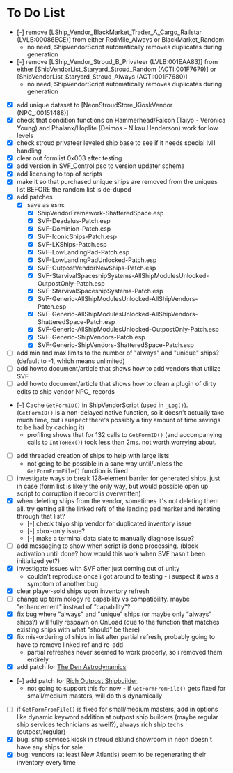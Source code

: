 # To Do List

- [-] remove [LShip_Vendor_BlackMarket_Trader_A_Cargo_Railstar (LVLB:00086ECE)] from either RedMile_Always or BlackMarket_Random
    - no need, ShipVendorScript automatically removes duplicates during generation
- [-] remove [LShip_Vendor_Stroud_B_Privateer (LVLB:001EAA83)] from either [ShipVendorList_Staryard_Stroud_Random (ACTI:001F7679)] or [ShipVendorList_Staryard_Stroud_Always (ACTI:001F7680)]
    - no need, ShipVendorScript automatically removes duplicates during generation
- [X] add unique dataset to [NeonStroudStore_KioskVendor (NPC_:00151488)]
- [X] check that condition functions on Hammerhead/Falcon (Taiyo - Veronica Young) and Phalanx/Hoplite (Deimos - Nikau Henderson) work for low levels
- [X] check stroud privateer leveled ship base to see if it needs special lvl1 handling
- [X] clear out formlist 0x003 after testing
- [X] add version in SVF_Control.psc to version updater schema
- [X] add licensing to top of scripts
- [X] make it so that purchased unique ships are removed from the uniques list BEFORE the random list is de-duped
- [X] add patches
    - [X] save as esm:
        - [X] ShipVendorFramework-ShatteredSpace.esp
        - [X] SVF-Deadalus-Patch.esp
        - [X] SVF-Dominion-Patch.esp
        - [X] SVF-IconicShips-Patch.esp
        - [X] SVF-LKShips-Patch.esp
        - [X] SVF-LowLandingPad-Patch.esp
        - [X] SVF-LowLandingPadUnlocked-Patch.esp
        - [X] SVF-OutpostVendorNewShips-Patch.esp
        - [X] SVF-StarvivalSpaceshipSystems-AllShipModulesUnlocked-OutpostOnly-Patch.esp
        - [X] SVF-StarvivalSpaceshipSystems-Patch.esp
        - [X] SVF-Generic-AllShipModulesUnlocked-AllShipVendors-Patch.esp
        - [X] SVF-Generic-AllShipModulesUnlocked-AllShipVendors-ShatteredSpace-Patch.esp
        - [X] SVF-Generic-AllShipModulesUnlocked-OutpostOnly-Patch.esp
        - [X] SVF-Generic-ShipVendors-Patch.esp
        - [X] SVF-Generic-ShipVendors-ShatteredSpace-Patch.esp
- [ ] add min and max limits to the number of "always" and "unique" ships? (default to -1, which means unlimited)
- [ ] add howto document/article that shows how to add vendors that utilize SVF
- [ ] add howto document/article that shows how to clean a plugin of dirty edits to ship vendor NPC_ records
- [-] Cache `GetFormID()` in ShipVendorScript (used in `_Log()`). (`GetFormID()` is a non-delayed native function, so it doesn't actually take much time, but i suspect there's possibly a tiny amount of time savings to be had by caching it)
    - profiling shows that for 132 calls to `GetFormID()` (and accompanying calls to `IntToHex()`) took less than 2ms. not worth worrying about.
- [ ] add threaded creation of ships to help with large lists
    - not going to be possible in a sane way until/unless the `GetFormFromFile()` function is fixed
- [ ] investigate ways to break 128-element barrier for generated ships, just in case (form list is likely the only way, but would possible open up script to corruption if record is overwritten)
- [X] when deleting ships from the vendor, sometimes it's not deleting them all. try getting all the linked refs of the landing pad marker and iterating through that list?
    - [-] check taiyo ship vendor for duplicated inventory issue
    - [-] xbox-only issue?
    - [-] make a terminal data slate to manually diagnose issue?
- [ ] add messaging to show when script is done processing. (block activation until done? how would this work when SVF hasn't been initialized yet?)
- [X] investigate issues with SVF after just coming out of unity
    - couldn't reproduce once i got around to testing - i suspect it was a symptom of another bug
- [X] clear player-sold ships upon inventory refresh
- [ ] change up terminology re capability vs compatibility. maybe "enhancement" instead of "capability"?
- [X] fix bug where "always" and "unique" ships (or maybe only "always" ships?) will fully respawn on OnLoad (due to the function that matches existing ships with what "should" be there)
- [X] fix mis-ordering of ships in list after partial refresh, probably going to have to remove linked ref and re-add
    - partial refreshes never seemed to work properly, so i removed them entirely
- [X] add patch for [The Den Astrodynamics](https://www.nexusmods.com/starfield/mods/8809)
- [-] add patch for [Rich Outpost Shipbuilder](https://www.nexusmods.com/starfield/mods/5492)
    - not going to support this for now - if `GetFormFromFile()` gets fixed for small/medium masters, will do this dynamically
- [ ] if `GetFormFromFile()` is fixed for small/medium masters, add in options like dynamic keyword addition at outpost ship builders (maybe regular ship services technicians as well?), always rich ship techs (outpost/regular)
- [X] bug: ship services kiosk in stroud eklund showroom in neon doesn't have any ships for sale
- [X] bug: vendors (at least New Atlantis) seem to be regenerating their inventory every time
